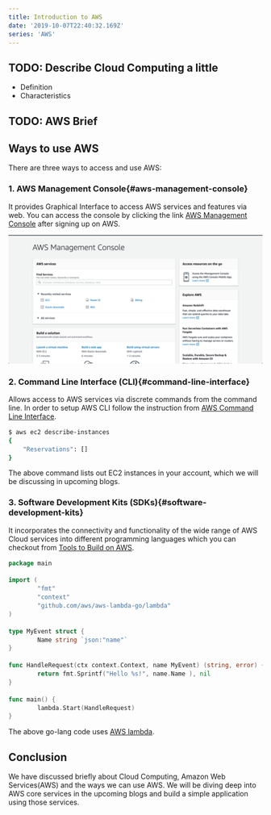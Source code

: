 ```yaml
---
title: Introduction to AWS
date: '2019-10-07T22:40:32.169Z'
series: 'AWS'
---
```


## TODO: Describe Cloud Computing a little

- Definition
- Characteristics

## TODO: AWS Brief

## Ways to use AWS

There are three ways to access and use AWS:

### 1. AWS Management Console{#aws-management-console}

It provides Graphical Interface to access AWS services and features via web. You can access the console by clicking the link [AWS Management Console](https://aws.amazon.com/console/) after signing up on AWS.

![AWS Management Console](../../assets/aws/aws_management_console.png)

### 2. Command Line Interface (CLI){#command-line-interface}

Allows access to AWS services via discrete commands from the command line. In order to setup AWS CLI follow the instruction from [AWS Command Line Interface](https://aws.amazon.com/cli/).

```sh
$ aws ec2 describe-instances
{
    "Reservations": []
}
```

The above command lists out EC2 instances in your account, which we will be discussing in upcoming blogs.

### 3. Software Development Kits (SDKs){#software-development-kits}

It incorporates the connectivity and functionality of the wide range of AWS Cloud services into different programming languages which you can checkout from [Tools to Build on AWS](https://aws.amazon.com/tools/).

```go
package main

import (
        "fmt"
        "context"
        "github.com/aws/aws-lambda-go/lambda"
)

type MyEvent struct {
        Name string `json:"name"`
}

func HandleRequest(ctx context.Context, name MyEvent) (string, error) {
        return fmt.Sprintf("Hello %s!", name.Name ), nil
}

func main() {
        lambda.Start(HandleRequest)
}
```

The above go-lang code uses [AWS lambda](https://aws.amazon.com/lambda/).

## Conclusion

We have discussed briefly about Cloud Computing, Amazon Web Services(AWS) and the ways we can use AWS. We will be diving deep into AWS core services in the upcoming blogs and build a simple application using those services.
